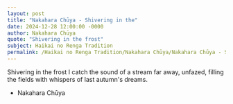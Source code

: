 ```yaml
---
layout: post
title: "Nakahara Chūya - Shivering in the"
date: 2024-12-28 12:00:00 -0000
author: Nakahara Chūya
quote: "Shivering in the frost"
subject: Haikai no Renga Tradition
permalink: /Haikai no Renga Tradition/Nakahara Chūya/Nakahara Chūya - Shivering in the
---
```


Shivering in the frost
I catch the sound of a stream
far away, unfazed, 
filling the fields with whispers
of last autumn's dreams.

- Nakahara Chūya

